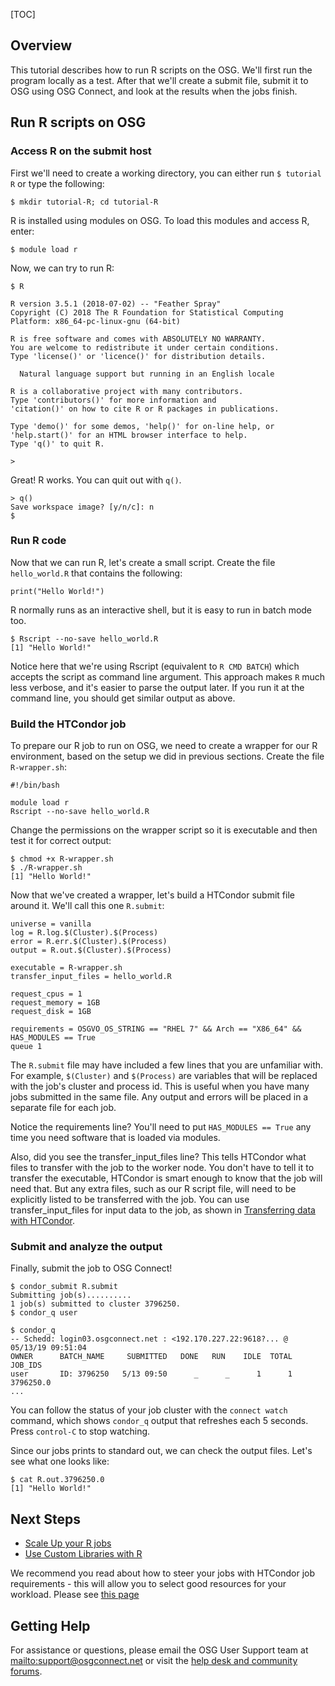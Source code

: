 [title]: - "Run R scripts on OSG"

[TOC]

## Overview
This tutorial describes how to run R scripts on the OSG. We'll first run the program locally as a test.  After that we'll create a submit file, submit it to OSG using OSG Connect, and look at the results when the jobs finish.

## Run R scripts on OSG
### Access R on the submit host

First we'll need to create a working directory, you can either run `$ tutorial R` or type the following:

	$ mkdir tutorial-R; cd tutorial-R

R is installed using modules on OSG. To load this modules and access R, enter:

	$ module load r	

Now, we can try to run R:

	$ R
	
	R version 3.5.1 (2018-07-02) -- "Feather Spray"
	Copyright (C) 2018 The R Foundation for Statistical Computing
	Platform: x86_64-pc-linux-gnu (64-bit)

	R is free software and comes with ABSOLUTELY NO WARRANTY.
	You are welcome to redistribute it under certain conditions.
	Type 'license()' or 'licence()' for distribution details.

	  Natural language support but running in an English locale

	R is a collaborative project with many contributors.
	Type 'contributors()' for more information and
	'citation()' on how to cite R or R packages in publications.

	Type 'demo()' for some demos, 'help()' for on-line help, or
	'help.start()' for an HTML browser interface to help.
	Type 'q()' to quit R.

	> 

Great! R works. You can quit out with `q()`. 

	> q()
	Save workspace image? [y/n/c]: n
	$

### Run R code

Now that we can run R, let's create a small script. Create the file `hello_world.R` that contains the following:

	print("Hello World!")

R normally runs as an interactive shell, but it is easy to run in batch mode too.

	$ Rscript --no-save hello_world.R
	[1] "Hello World!"

Notice here that we're using Rscript (equivalent to `R CMD BATCH`) which accepts the script as command line argument. This approach makes `R` much less verbose, and it's easier to parse the output later. If you run it at the command line, you should get similar output as above.

### Build the HTCondor job

To prepare our R job to run on OSG, we need to create a wrapper for our R environment, based on the setup we did in previous sections. Create the file `R-wrapper.sh`:

	#!/bin/bash
	 
    module load r
    Rscript --no-save hello_world.R

Change the permissions on the wrapper script so it is executable and then test it for correct output:

	$ chmod +x R-wrapper.sh
	$ ./R-wrapper.sh
	[1] "Hello World!"

Now that we've created a wrapper, let's build a HTCondor submit file around it. We'll call this one `R.submit`:

	universe = vanilla
	log = R.log.$(Cluster).$(Process)
	error = R.err.$(Cluster).$(Process)
	output = R.out.$(Cluster).$(Process)
	 
	executable = R-wrapper.sh
	transfer_input_files = hello_world.R
	
	request_cpus = 1
	request_memory = 1GB
	request_disk = 1GB
	 
	requirements = OSGVO_OS_STRING == "RHEL 7" && Arch == "X86_64" && HAS_MODULES == True
	queue 1


The `R.submit` file may have included a few lines that you are unfamiliar with.  For example, `$(Cluster)` and `$(Process)` are variables that will be replaced with the job's cluster and process id.  This is useful when you have many jobs submitted in the same file.  Any output and errors will be placed in a separate file for each job.

Notice the requirements line? You'll need to put `HAS_MODULES == True` any time you need software that is loaded via modules.

Also, did you see the transfer_input_files line?  This tells HTCondor what files to transfer with the job to the worker node.  You don't have to tell it to transfer the executable, HTCondor is smart enough to know that the job will need that.  But any extra files, such as our R script file, will need to be explicitly listed to be transferred with the job.  You can use transfer_input_files for input data to the job, as shown in [Transferring data with HTCondor](https://github.com/OSGConnect/tutorial-htcondor_transfer).


### Submit and analyze the output

Finally, submit the job to OSG Connect!

	$ condor_submit R.submit
	Submitting job(s)..........
	1 job(s) submitted to cluster 3796250.
	$ condor_q user
	 
	$ condor_q
	-- Schedd: login03.osgconnect.net : <192.170.227.22:9618?... @ 05/13/19 09:51:04
	OWNER      BATCH_NAME     SUBMITTED   DONE   RUN    IDLE  TOTAL JOB_IDS
	user	   ID: 3796250   5/13 09:50      _      _      1      1 3796250.0
	...

You can follow the status of your job cluster with the `connect watch` command, which shows `condor_q` output that refreshes each 5 seconds.  Press `control-C` to stop watching.

Since our jobs prints to standard out, we can check the output files. Let's see what one looks like:

	$ cat R.out.3796250.0
	[1] "Hello World!"

## Next Steps

 - [Scale Up your R jobs](https://support.opensciencegrid.org/support/solutions/articles/5000674219)
 - [Use Custom Libraries with R](https://support.opensciencegrid.org/a/solutions/articles/5000674218)

We recommend you read about how to steer your jobs with HTCondor job
requirements - this will allow you to select good resources for your
workload. Please see [this page](https://support.opensciencegrid.org/support/solutions/articles/5000633467-steer-your-jobs-with-htcondor-job-requirements)

## Getting Help

For assistance or questions, please email the OSG User Support team  at <mailto:support@osgconnect.net> or visit the [help desk and community forums](http://support.opensciencegrid.org).
